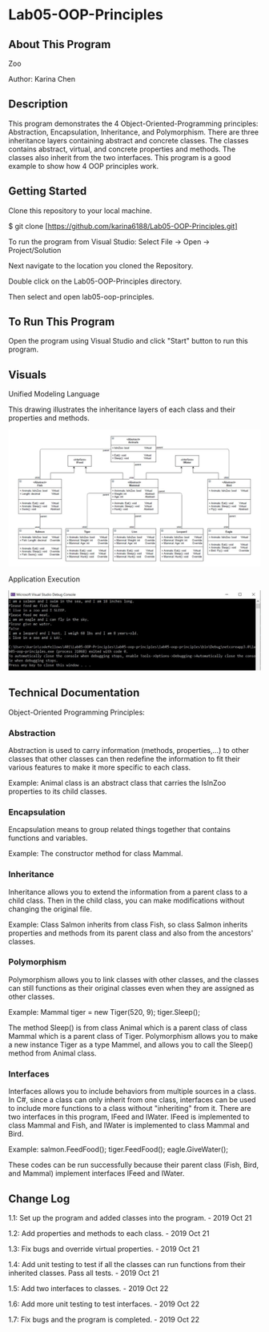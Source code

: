 # Lab05-OOP-Principles

## About This Program
Zoo

Author: Karina Chen

## Description
This program demonstrates the 4 Object-Oriented-Programming principles: Abstraction, Encapsulation, Inheritance, and Polymorphism.
There are three inheritance layers containing abstract and concrete classes. The classes contains abstract, virtual, and concrete properties and methods. The classes also inherit from the two interfaces. This program is a good example to show how 4 OOP principles work.

## Getting Started
Clone this repository to your local machine.

$ git clone [https://github.com/karina6188/Lab05-OOP-Principles.git]

To run the program from Visual Studio:
Select File -> Open -> Project/Solution

Next navigate to the location you cloned the Repository.

Double click on the Lab05-OOP-Principles directory.

Then select and open lab05-oop-principles.

## To Run This Program
Open the program using Visual Studio and click "Start" button to run this program.

## Visuals

Unified Modeling Language

This drawing illustrates the inheritance layers of each class and their properties and methods. 

![Alt execution capture](/captures/UML2.JPG)

Application Execution

![Alt execution capture](/captures/app_execution2.JPG)

## Technical Documentation
Object-Oriented Programming Principles:

### Abstraction
Abstraction is used to carry information (methods, properties,...) to other classes that other classes can then redefine the information to fit their various features to make it more specific to each class.

Example:
Animal class is an abstract class that carries the IsInZoo properties to its child classes.

### Encapsulation
Encapsulation means to group related things together that contains functions and variables.

Example:
The constructor method for class Mammal.

### Inheritance
Inheritance allows you to extend the information from a parent class to a child class. Then in the child class, you can make modifications without changing the original file.

Example:
Class Salmon inherits from class Fish, so class Salmon inherits properties and methods from its parent class and also from the ancestors' classes.

### Polymorphism
Polymorphism allows you to link classes with other classes, and the classes can still functions as their original classes even when they are assigned as other classes.

Example:
Mammal tiger = new Tiger(520, 9);
tiger.Sleep();

The method Sleep() is from class Animal which is a parent class of class Mammal which is a parent class of Tiger.
Polymorphism allows you to make a new instance Tiger as a type Mammel, and allows you to call the Sleep() method from Animal class.

### Interfaces
Interfaces allows you to include behaviors from multiple sources in a class. In C#, since a class can only inherit from one class, interfaces can be used to include more functions to a class without "inheriting" from it.
There are two interfaces in this program, IFeed and IWater. IFeed is implemented to class Mammal and Fish, and IWater is implemented to class Mammal and Bird.

Example:
salmon.FeedFood();
tiger.FeedFood();
eagle.GiveWater();

These codes can be run successfully because their parent class (Fish, Bird, and Mammal) implement interfaces IFeed and IWater.

## Change Log

1.1: Set up the program and added classes into the program. - 2019 Oct 21

1.2: Add properties and methods to each class. - 2019 Oct 21

1.3: Fix bugs and override virtual properties. - 2019 Oct 21

1.4: Add unit testing to test if all the classes can run functions from their inherited classes. Pass all tests. - 2019 Oct 21

1.5: Add two interfaces to classes. - 2019 Oct 22

1.6: Add more unit testing to test interfaces. - 2019 Oct 22

1.7: Fix bugs and the program is completed. - 2019 Oct 22
